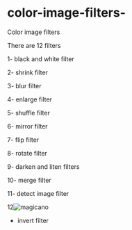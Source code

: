 # color-image-filters-
Color image filters 

There are 12 filters 

1- black and white filter

2- shrink filter

3- blur filter

4- enlarge filter

5- shuffle filter

6- mirror filter

7- flip filter 

8- rotate filter

9- darken and liten filters

10- merge filter

11- detect image filter

12![magicano](https://user-images.githubusercontent.com/102518852/186919851-9625d29c-e7a2-41fd-9385-0c8c3d4792ba.jpg)
- invert filter
